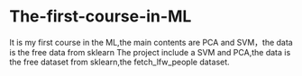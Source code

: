 # The-first-course-in-ML
It is my first course in the ML,the main contents are PCA and SVM，the data is the free data from sklearn
The project include a SVM and PCA,the data is the free dataset from sklearn,the fetch_lfw_people dataset.
